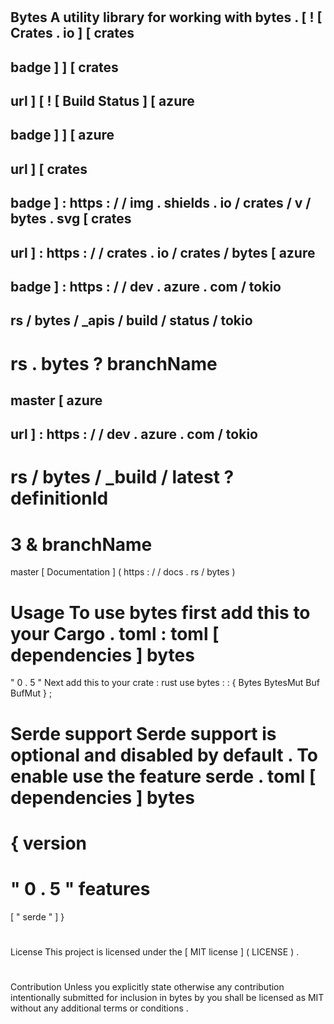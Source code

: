 #
Bytes
A
utility
library
for
working
with
bytes
.
[
!
[
Crates
.
io
]
[
crates
-
badge
]
]
[
crates
-
url
]
[
!
[
Build
Status
]
[
azure
-
badge
]
]
[
azure
-
url
]
[
crates
-
badge
]
:
https
:
/
/
img
.
shields
.
io
/
crates
/
v
/
bytes
.
svg
[
crates
-
url
]
:
https
:
/
/
crates
.
io
/
crates
/
bytes
[
azure
-
badge
]
:
https
:
/
/
dev
.
azure
.
com
/
tokio
-
rs
/
bytes
/
_apis
/
build
/
status
/
tokio
-
rs
.
bytes
?
branchName
=
master
[
azure
-
url
]
:
https
:
/
/
dev
.
azure
.
com
/
tokio
-
rs
/
bytes
/
_build
/
latest
?
definitionId
=
3
&
branchName
=
master
[
Documentation
]
(
https
:
/
/
docs
.
rs
/
bytes
)
#
#
Usage
To
use
bytes
first
add
this
to
your
Cargo
.
toml
:
toml
[
dependencies
]
bytes
=
"
0
.
5
"
Next
add
this
to
your
crate
:
rust
use
bytes
:
:
{
Bytes
BytesMut
Buf
BufMut
}
;
#
#
Serde
support
Serde
support
is
optional
and
disabled
by
default
.
To
enable
use
the
feature
serde
.
toml
[
dependencies
]
bytes
=
{
version
=
"
0
.
5
"
features
=
[
"
serde
"
]
}
#
#
License
This
project
is
licensed
under
the
[
MIT
license
]
(
LICENSE
)
.
#
#
#
Contribution
Unless
you
explicitly
state
otherwise
any
contribution
intentionally
submitted
for
inclusion
in
bytes
by
you
shall
be
licensed
as
MIT
without
any
additional
terms
or
conditions
.

